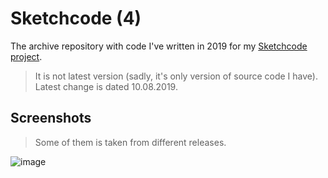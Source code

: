 # Sketchcode (4)
The archive repository with code I've written in 2019 for my [Sketchcode project](https://apkcombo.com/sketchcode-social-network-codes-moreblocks/com.sketch.code.two/).
> It is not latest version (sadly, it's only version of source code I have). Latest change is dated 10.08.2019.

## Screenshots
> Some of them is taken from different releases.

![image](https://user-images.githubusercontent.com/32961194/208785310-d975b16a-da03-457c-83d1-26527149f6ff.png)
